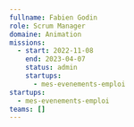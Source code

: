 ```yaml
---
fullname: Fabien Godin
role: Scrum Manager
domaine: Animation
missions:
  - start: 2022-11-08
    end: 2023-04-07
    status: admin
    startups:
      - mes-evenements-emploi
startups:
  - mes-evenements-emploi
teams: []
---
```

